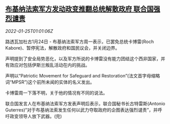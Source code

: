 <!--1643074262000-->
[布基纳法索军方发动政变推翻总统解散政府 联合国强烈谴责](https://cn.reuters.com/article/burkina-faso-politicscoup-0124-mon-idCNKBS2JZ02R)
------

<div><i>2022-01-25T01:01:06Z</i></div><p>路透瓦加杜古1月24日 - 布基纳法索军方周一表示，已罢免总统卡博雷(Roch Kabore)、暂停宪法，解散政府和国民议会，并关闭边界。</p><p>声明提到了安全局势恶化，以及军方所说的卡博雷没有能力团结这个西非国家，并有效应对包括伊斯兰叛乱活动在内的挑战。</p><p>声明以“Patriotic Movement for Safeguard and Restoration”(法文首字母缩略词“MPSR”)这个前所未闻的实体的名义发出。</p><p>卡博雷周一下落不明，关于他的情况有不同的说法。</p><p>联合国发言人在布基纳法索军方发表声明后表示，联合国秘书长古特雷斯(Antonio Guterres)“对于布基纳法索发生任何以武力夺取政府的企图表达强烈谴责”，并呼吁政变领导人放下武器。(完)</p>
